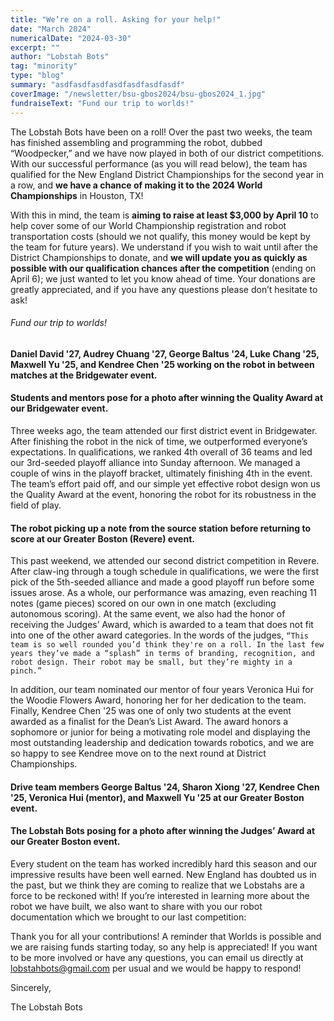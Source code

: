 ```yaml
---
title: "We’re on a roll. Asking for your help!"
date: "March 2024"
numericalDate: "2024-03-30"
excerpt: ""
author: "Lobstah Bots"
tag: "minority"
type: "blog"
summary: "asdfasdfasdfasdfasdfasdfasdf"
coverImage: "/newsletter/bsu-gbos2024/bsu-gbos2024_1.jpg"
fundraiseText: "Fund our trip to worlds!"
---
```


The Lobstah Bots have been on a roll! Over the past two weeks, the team has finished assembling and programming the robot, dubbed “Woodpecker,” and we have now played in both of our district competitions. With our successful performance (as you will read below), the team has qualified for the New England District Championships for the second year in a row, and **we have a chance of making it to the 2024 World Championships** in Houston, TX!

With this in mind, the team is **aiming to raise at least $3,000 by April 10** to help cover some of our World Championship registration and robot transportation costs (should we not qualify, this money would be kept by the team for future years). We understand if you wish to wait until after the District Championships to donate, and **we will update you as quickly as possible with our qualification chances after the competition** (ending on April 6); we just wanted to let you know ahead of time. Your donations are greatly appreciated, and if you have any questions please don’t hesitate to ask!

###### Fund our trip to worlds!

#### Daniel David '27, Audrey Chuang '27, George Baltus '24, Luke Chang '25, Maxwell Yu '25, and Kendree Chen '25 working on the robot in between matches at the Bridgewater event.

#### Students and mentors pose for a photo after winning the Quality Award at our Bridgewater event.

Three weeks ago, the team attended our first district event in Bridgewater. After finishing the robot in the nick of time, we outperformed everyone’s expectations. In qualifications, we ranked 4th overall of 36 teams and led our 3rd-seeded playoff alliance into Sunday afternoon. We managed a couple of wins in the playoff bracket, ultimately finishing 4th in the event. The team’s effort paid off, and our simple yet effective robot design won us the Quality Award at the event, honoring the robot for its robustness in the field of play.


#### The robot picking up a note from the source station before returning to score at our Greater Boston (Revere) event.

This past weekend, we attended our second district competition in Revere. After claw-ing through a tough schedule in qualifications, we were the first pick of the 5th-seeded alliance and made a good playoff run before some issues arose. As a whole, our performance was amazing, even reaching 11 notes (game pieces) scored on our own in one match (excluding autonomous scoring). At the same event, we also had the honor of receiving the Judges’ Award, which is awarded to a team that does not fit into one of the other award categories. In the words of the judges, `“This team is so well rounded you’d think they're on a roll. In the last few years they’ve made a “splash” in terms of branding, recognition, and robot design. Their robot may be small, but they’re mighty in a pinch.”`

In addition, our team nominated our mentor of four years Veronica Hui for the Woodie Flowers Award, honoring her for her dedication to the team. Finally, Kendree Chen '25 was one of only two students at the event awarded as a finalist for the Dean’s List Award. The award honors a sophomore or junior for being a motivating role model and displaying the most outstanding leadership and dedication towards robotics, and we are so happy to see Kendree move on to the next round at District Championships.

#### Drive team members George Baltus '24, Sharon Xiong '27, Kendree Chen '25, Veronica Hui (mentor), and Maxwell Yu '25 at our Greater Boston event.

#### The Lobstah Bots posing for a photo after winning the Judges’ Award at our Greater Boston event.

Every student on the team has worked incredibly hard this season and our impressive results have been well earned. New England has doubted us in the past, but we think they are coming to realize that we Lobstahs are a force to be reckoned with! If you’re interested in learning more about the robot we have built, we also want to share with you our robot documentation which we brought to our last competition: 

Thank you for all your contributions! A reminder that Worlds is possible and we are raising funds starting today, so any help is appreciated! If you want to be more involved or have any questions, you can email us directly at [lobstahbots@gmail.com](mailto:lobstahbots@gmail.com) per usual and we would be happy to respond!

Sincerely,

The Lobstah Bots